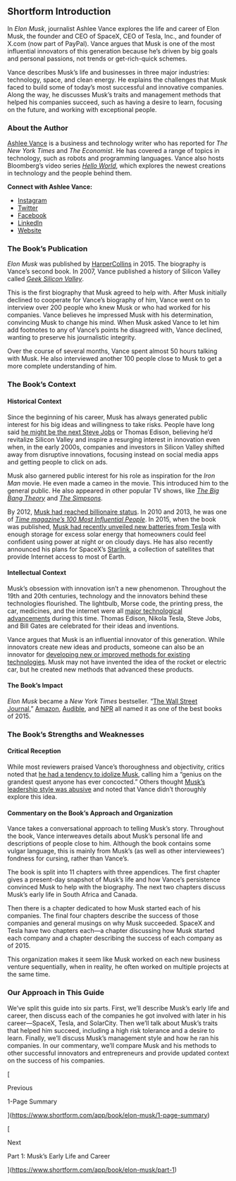 ## Shortform Introduction

In _Elon Musk_, journalist Ashlee Vance explores the life and career of Elon Musk, the founder and CEO of SpaceX, CEO of Tesla, Inc., and founder of X.com (now part of PayPal). Vance argues that Musk is one of the most influential innovators of this generation because he’s driven by big goals and personal passions, not trends or get-rich-quick schemes.

Vance describes Musk’s life and businesses in three major industries: technology, space, and clean energy. He explains the challenges that Musk faced to build some of today’s most successful and innovative companies. Along the way, he discusses Musk’s traits and management methods that helped his companies succeed, such as having a desire to learn, focusing on the future, and working with exceptional people.

### About the Author

[Ashlee Vance](https://en.wikipedia.org/wiki/Ashlee_Vance) is a business and technology writer who has reported for _The New York Times_ and _The Economist_. He has covered a range of topics in technology, such as robots and programming languages. Vance also hosts Bloomberg’s video series _[Hello World](https://www.bloomberg.com/qt/series/hello-world)_, which explores the newest creations in technology and the people behind them.

**Connect with Ashlee Vance:**

- [Instagram](https://www.instagram.com/valleyhack/?hl=en)
- [Twitter](https://twitter.com/ashleevance?ref_src=twsrc%5Egoogle%7Ctwcamp%5Eserp%7Ctwgr%5Eauthor)
- [Facebook](https://www.facebook.com/valleyhack/)
- [LinkedIn](https://www.linkedin.com/in/ashleevance)
- [Website](http://ashleevance.com/)

### The Book’s Publication

_Elon Musk_ was published by [HarperCollins](https://www.harpercollins.com/products/elon-musk-ashlee-vance?variant=32161254965282) in 2015. The biography is Vance’s second book. In 2007, Vance published a history of Silicon Valley called _[Geek Silicon Valley](https://rowman.com/ISBN/9780762742394/Geek-Silicon-Valley-The-Inside-Guide-To-Palo-Alto-Stanford-Menlo-Park-Mountain-View-Santa-Clara-Sunnyvale-San-Jose-San-Francisco-First-Edition)_.

This is the first biography that Musk agreed to help with. After Musk initially declined to cooperate for Vance’s biography of him, Vance went on to interview over 200 people who knew Musk or who had worked for his companies. Vance believes he impressed Musk with his determination, convincing Musk to change his mind. When Musk asked Vance to let him add footnotes to any of Vance’s points he disagreed with, Vance declined, wanting to preserve his journalistic integrity.

Over the course of several months, Vance spent almost 50 hours talking with Musk. He also interviewed another 100 people close to Musk to get a more complete understanding of him.

### The Book’s Context

#### Historical Context

Since the beginning of his career, Musk has always generated public interest for his big ideas and willingness to take risks. People have long said [he might be the next Steve Jobs](https://www.freshdialogues.com/2014/02/05/is-elon-musk-the-next-steve-jobs/) or Thomas Edison, believing he’d revitalize Silicon Valley and inspire a resurging interest in innovation even when, in the early 2000s, companies and investors in Silicon Valley shifted away from disruptive innovations, focusing instead on social media apps and getting people to click on ads.

Musk also garnered public interest for his role as inspiration for the _Iron Man_ movie. He even made a cameo in the movie. This introduced him to the general public. He also appeared in other popular TV shows, like _[The Big Bang Theory](https://en.wikipedia.org/wiki/The_Platonic_Permutation)_ and _[The Simpsons](https://en.wikipedia.org/wiki/The_Musk_Who_Fell_to_Earth)_.

By 2012, [Musk had reached billionaire status](https://www.forbes.com/sites/calebmelby/2012/03/12/how-elon-musk-became-a-billionaire-twice-over/?sh=7954e901c885). In 2010 and 2013, he was one of _[Time magazine’s 100 Most Influential People](https://time100.time.com/2013/04/18/time-100/slide/elon-musk/)_. In 2015, when the book was published, [Musk had recently unveiled new batteries from Tesla](https://www.inc.com/kevin-j-ryan/elon-musk-2015-company-of-the-year-nominee.html) with enough storage for excess solar energy that homeowners could feel confident using power at night or on cloudy days. He has also recently announced his plans for SpaceX’s [Starlink](https://en.wikipedia.org/wiki/Starlink), a collection of satellites that provide Internet access to most of Earth.

#### Intellectual Context

Musk’s obsession with innovation isn’t a new phenomenon. Throughout the 19th and 20th centuries, technology and the innovators behind these technologies flourished. The lightbulb, Morse code, the printing press, the car, medicines, and the internet were all [major technological advancements](https://www.livescience.com/33749-top-10-inventions-changed-world.html#section-the-internal-combustion-engine) during this time. Thomas Edison, Nikola Tesla, Steve Jobs, and Bill Gates are celebrated for their ideas and inventions.

Vance argues that Musk is an influential innovator of this generation. While innovators create new ideas and products, someone can also be an innovator for [developing new or improved methods for existing technologies](https://www.universitylabpartners.org/blog/difference-inventor-entrepreneur-innovator). Musk may not have invented the idea of the rocket or electric car, but he created new methods that advanced these products.

#### The Book’s Impact

_Elon Musk_ became a _New York Times_ bestseller. “[The Wall Street Journal](http://graphics.wsj.com/best-books-2015/#popup),” [Amazon](https://www.amazon.com/s?i=stripbooks&rh=n%3A283155%2Cn%3A2334088011%2Cn%3A2334119011%2Cn%3A13108091011%2Cn%3A13127707011&qid=1640140524&ref=sr_pg_1), [Audible](https://www.audible.com/ep/Best-of-2015), and [NPR](https://apps.npr.org/best-books-2015/) all named it as one of the best books of 2015.

### The Book’s Strengths and Weaknesses

#### Critical Reception

While most reviewers praised Vance’s thoroughness and objectivity, critics noted that [he had a tendency to idolize Musk](https://www.nytimes.com/2015/05/13/books/elon-musk-a-biography-by-ashlee-vance-paints-a-driven-portrait.html), calling him a “genius on the grandest quest anyone has ever concocted.” Others thought [Musk’s leadership style was abusive](https://www.kirkusreviews.com/book-reviews/ashlee-vance/elon-musk/) and noted that Vance didn’t thoroughly explore this idea.

#### Commentary on the Book’s Approach and Organization

Vance takes a conversational approach to telling Musk’s story. Throughout the book, Vance interweaves details about Musk’s personal life and descriptions of people close to him. Although the book contains some vulgar language, this is mainly from Musk’s (as well as other interviewees’) fondness for cursing, rather than Vance’s.

The book is split into 11 chapters with three appendices. The first chapter gives a present-day snapshot of Musk’s life and how Vance’s persistence convinced Musk to help with the biography. The next two chapters discuss Musk’s early life in South Africa and Canada.

Then there is a chapter dedicated to how Musk started each of his companies. The final four chapters describe the success of those companies and general musings on why Musk succeeded. SpaceX and Tesla have two chapters each—a chapter discussing how Musk started each company and a chapter describing the success of each company as of 2015.

This organization makes it seem like Musk worked on each new business venture sequentially, when in reality, he often worked on multiple projects at the same time.

### Our Approach in This Guide

We’ve split this guide into six parts. First, we’ll describe Musk’s early life and career, then discuss each of the companies he got involved with later in his career—SpaceX, Tesla, and SolarCity. Then we’ll talk about Musk’s traits that helped him succeed, including a high risk tolerance and a desire to learn. Finally, we’ll discuss Musk’s management style and how he ran his companies. In our commentary, we’ll compare Musk and his methods to other successful innovators and entrepreneurs and provide updated context on the success of his companies.

[

Previous

1-Page Summary

](https://www.shortform.com/app/book/elon-musk/1-page-summary)

[

Next

Part 1: Musk’s Early Life and Career

](https://www.shortform.com/app/book/elon-musk/part-1)